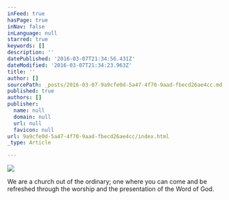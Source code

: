 ```yaml
---
inFeed: true
hasPage: true
inNav: false
inLanguage: null
starred: true
keywords: []
description: ''
datePublished: '2016-03-07T21:34:56.431Z'
dateModified: '2016-03-07T21:34:23.963Z'
title: ''
author: []
sourcePath: _posts/2016-03-07-9a9cfe0d-5a47-4f70-9aad-fbecd26ae4cc.md
published: true
authors: []
publisher:
  name: null
  domain: null
  url: null
  favicon: null
url: 9a9cfe0d-5a47-4f70-9aad-fbecd26ae4cc/index.html
_type: Article

---
```

![](https://the-grid-user-content.s3-us-west-2.amazonaws.com/67d8ba35-c016-41af-a7ef-b93f00c6c997.jpg)

We are a church out of the ordinary; one where you can come and be refreshed through the worship and the presentation of the Word of God.